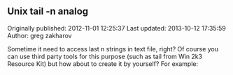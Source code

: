 ## Unix tail -n analog

Originally published: 2012-11-01 12:25:37
Last updated: 2013-10-12 17:35:59
Author: greg zakharov

Sometime it need to access last n strings in text file, right? Of course you can use third party tools for this purpose (such as tail from Win 2k3 Resource Kit) but how about to create it by yourself? For example: